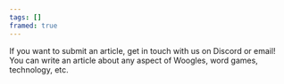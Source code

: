 ```yaml
---
tags: []
framed: true
---
```


If you want to submit an article, get in touch with us on Discord or email! You can write an article about any aspect of Woogles, word games, technology, etc.